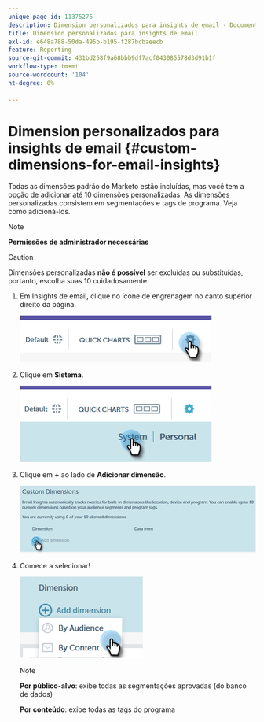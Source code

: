 ```yaml
---
unique-page-id: 11375276
description: Dimension personalizados para insights de email - Documentação do Marketo - Documentação do produto
title: Dimension personalizados para insights de email
exl-id: e648a788-50da-495b-b195-f287bcbaeecb
feature: Reporting
source-git-commit: 431bd258f9a68bbb9df7acf043085578d3d91b1f
workflow-type: tm+mt
source-wordcount: '104'
ht-degree: 0%

---
```


# Dimension personalizados para insights de email {#custom-dimensions-for-email-insights}

Todas as dimensões padrão do Marketo estão incluídas, mas você tem a opção de adicionar até 10 dimensões personalizadas. As dimensões personalizadas consistem em segmentações e tags de programa. Veja como adicioná-los.

>[!NOTE]
>
>**Permissões de administrador necessárias**

>[!CAUTION]
>
>Dimensões personalizadas **não é possível** ser excluídas ou substituídas, portanto, escolha suas 10 cuidadosamente.

1. Em Insights de email, clique no ícone de engrenagem no canto superior direito da página.

   ![](assets/cd1.png)

1. Clique em **Sistema**.

   ![](assets/cd2.png)

1. Clique em **+** ao lado de **Adicionar dimensão**.

   ![](assets/cd3.png)

1. Comece a selecionar!

   ![](assets/cd4.png)

   >[!NOTE]
   >
   >**Por público-alvo**: exibe todas as segmentações aprovadas (do banco de dados)
   >
   >**Por conteúdo**: exibe todas as tags do programa
